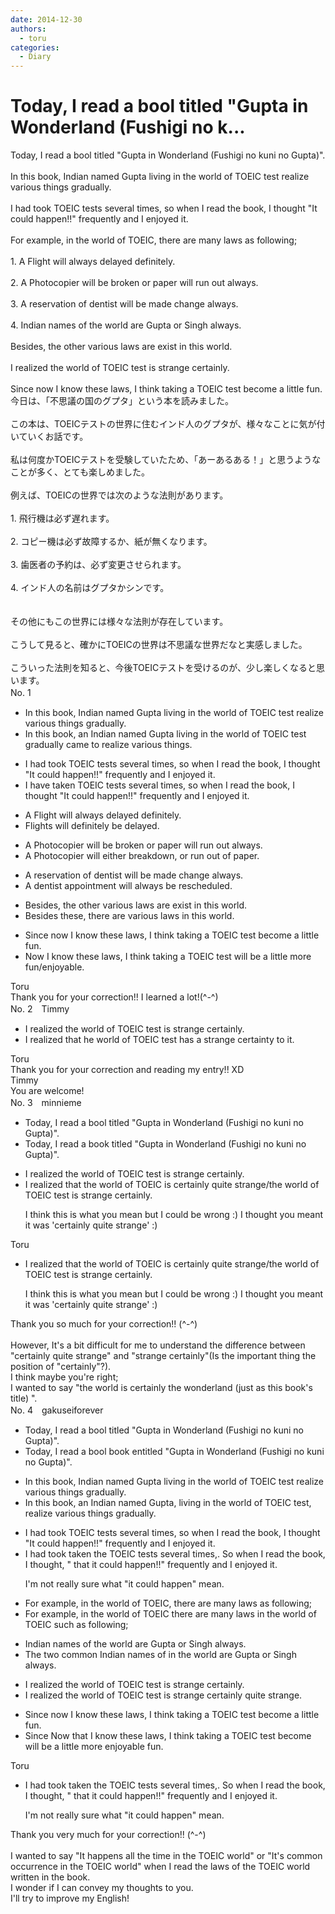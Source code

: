 ```yaml
---
date: 2014-12-30
authors:
  - toru
categories:
  - Diary
---
```


<h1 id="subject_show">Today, I read a bool titled "Gupta in Wonderland (Fushigi no k...</h1>
<div class="date" hidden>Dec 30, 2014 23:55</div>
<div id="post"><div id="body_show_ori">
Today, I read a bool titled "Gupta in Wonderland (Fushigi no kuni no Gupta)".<br/><br/>In this book, Indian named Gupta living in the world of TOEIC test realize various things gradually.<br/><br/>I had took TOEIC tests several times, so when I read the book, I thought "It could happen!!" frequently and I enjoyed it.<br/><br/>For example, in the world of TOEIC, there are many laws as following;<br/><br/>1. A Flight will always delayed definitely.<br/><br/>2. A Photocopier will be broken or paper will run out always.<br/><br/>3. A reservation of dentist will be made change always.<br/><br/>4. Indian names of the world are Gupta or Singh always.<br/><br/>Besides, the other various laws are exist in this world.<br/><br/>I realized the world of TOEIC test is strange certainly.<br/><br/>Since now I know these laws, I think taking a TOEIC test become a little fun.
</div></div>

<!-- more -->

<div id="post_ja"><div id="body_show_mo">
今日は、「不思議の国のグプタ」という本を読みました。<br/><br/>この本は、TOEICテストの世界に住むインド人のグプタが、様々なことに気が付いていくお話です。<br/><br/>私は何度かTOEICテストを受験していたため、「あーあるある！」と思うようなことが多く、とても楽しめました。<br/><br/>例えば、TOEICの世界では次のような法則があります。<br/><br/>1.  飛行機は必ず遅れます。<br/><br/>2. コピー機は必ず故障するか、紙が無くなります。<br/><br/>3. 歯医者の予約は、必ず変更させられます。<br/><br/>4. インド人の名前はグプタかシンです。<br/><br/><br/>その他にもこの世界には様々な法則が存在しています。<br/><br/>こうして見ると、確かにTOEICの世界は不思議な世界だなと実感しました。<br/><br/>こういった法則を知ると、今後TOEICテストを受けるのが、少し楽しくなると思います。
</div></div>
<div id="block"><div class="first_name"> No. 1　<span class="just_name"></span></div><div id="block2">
<ul class="correction_field">
<li class="incorrect">In this book, Indian named Gupta living in the world of TOEIC test realize various things gradually.</li>
<li class="corrected correct">
In this book, <span class="f_blue">an</span> Indian named Gupta living in the world of TOEIC test gradually came to realize various things.
</li>
</ul>
<ul class="correction_field">
<li class="incorrect">I had took TOEIC tests several times, so when I read the book, I thought "It could happen!!" frequently and I enjoyed it.</li>
<li class="corrected correct">
I have taken TOEIC tests several times, so when I read the book, I thought "It could happen!!" frequently and I enjoyed it.
</li>
</ul>
<ul class="correction_field">
<li class="incorrect">A Flight will always delayed definitely.</li>
<li class="corrected correct">
Flights will definitely be delayed.
</li>
</ul>
<ul class="correction_field">
<li class="incorrect">A Photocopier will be broken or paper will run out always.</li>
<li class="corrected correct">
A Photocopier will either breakdown, or run out of paper.
</li>
</ul>
<ul class="correction_field">
<li class="incorrect">A reservation of dentist will be made change always.</li>
<li class="corrected correct">
A dentist appointment will always be rescheduled.
</li>
</ul>
<ul class="correction_field">
<li class="incorrect">Besides, the other various laws are exist in this world.</li>
<li class="corrected correct">
Besides these, there are various laws in this world.
</li>
</ul>
<ul class="correction_field">
<li class="incorrect">Since now I know these laws, I think taking a TOEIC test become a little fun.</li>
<li class="corrected correct">
Now I know these laws, I think taking a TOEIC test will be a little more fun/enjoyable.
</li>
</ul>
</div><div class="name"><span class="just_name">Toru</span><br>
Thank you for your correction!! I learned a lot!(^-^)
</div>
</div>
<div id="block"><div class="first_name"> No. 2　<span class="just_name">Timmy</span></div><div id="block2">
<ul class="correction_field">
<li class="incorrect">I realized the world of TOEIC test is strange certainly.</li>
<li class="corrected correct">
I realized that he world of TOEIC test has a strange certainty to it.
</li>
</ul>
</div><div class="name"><span class="just_name">Toru</span><br>
Thank you for your correction and reading my entry!! XD
</div>
<div class="name"><span class="just_name">Timmy</span><br>
You are welcome!
</div>
</div>
<div id="block"><div class="first_name"> No. 3　<span class="just_name">minnieme</span></div><div id="block2">
<ul class="correction_field">
<li class="incorrect">Today, I read a bool titled "Gupta in Wonderland (Fushigi no kuni no Gupta)".</li>
<li class="corrected correct">
Today, I read a book titled "Gupta in Wonderland (Fushigi no kuni no Gupta)".
</li>
</ul>
<ul class="correction_field">
<li class="incorrect">I realized the world of TOEIC test is strange certainly.</li>
<li class="corrected correct">
I realized that the world of TOEIC is certainly quite strange/the world of TOEIC test is strange certainly.
<p class="correction_comment">I think this is what you mean but I could be wrong :) I thought you meant it was 'certainly quite strange' :)</p>
</li>
</ul>
</div><div class="name"><span class="just_name">Toru</span><br><div class="quote_field"><ul class="correction_field">
<li class="corrected correct">
I realized that the world of TOEIC is certainly quite strange/the world of TOEIC test is strange certainly.
<p class="correction_comment">
I think this is what you mean but I could be wrong :) I thought you meant it was 'certainly quite strange' :)
</p>
</li>
</ul></div>
Thank you so much for your correction!! (^-^)<br/><br/>However, It's a bit difficult for me to understand the difference between "certainly quite strange" and "strange certainly"(Is the important thing the position of "certainly"?).<br/>I think maybe you're right;<br/>I wanted to say "the world is certainly the wonderland (just as this book's title) ". 
</div>
</div>
<div id="block"><div class="first_name"> No. 4　<span class="just_name">gakuseiforever</span></div><div id="block2">
<ul class="correction_field">
<li class="incorrect">Today, I read a bool titled "Gupta in Wonderland (Fushigi no kuni no Gupta)".</li>
<li class="corrected correct">
Today, I read a <span class="sline">bool</span> <span class="f_red">book en</span>titled "Gupta in Wonderland (Fushigi no kuni no Gupta)".
</li>
</ul>
<ul class="correction_field">
<li class="incorrect">In this book, Indian named Gupta living in the world of TOEIC test realize various things gradually.</li>
<li class="corrected correct">
In this book, <span class="f_red">an </span>Indian named Gupta<span class="f_red">,</span> living in the world of TOEIC test<span class="f_red">,</span> realize various things gradually.
</li>
</ul>
<ul class="correction_field">
<li class="incorrect">I had took TOEIC tests several times, so when I read the book, I thought "It could happen!!" frequently and I enjoyed it.</li>
<li class="corrected correct">
I had <span class="sline">took</span> <span class="f_red">taken the </span>TOEIC test<span class="sline">s</span> several times<span class="sline">,</span>. <span class="f_blue">S</span>o when I read the book<span class="sline">,</span> I thought<span class="sline">,</span> <span class="sline">" </span><span class="f_red">that</span> it could happen<span class="sline">!!"</span> frequently and I enjoyed it.
<p class="correction_comment">I'm not really sure what "it could happen" mean.</p>
</li>
</ul>
<ul class="correction_field">
<li class="incorrect">For example, in the world of TOEIC, there are many laws as following;</li>
<li class="corrected correct">
For example, <span class="sline">in the world of TOEIC</span> there are many laws in the world of TOEIC <span class="f_red">such </span>as following;
</li>
</ul>
<ul class="correction_field">
<li class="incorrect">Indian names of the world are Gupta or Singh always.</li>
<li class="corrected correct">
<span class="f_red">The two common </span>Indian names <span class="sline">of</span> <span class="f_red">in </span>the world are Gupta or Singh <span class="sline">always</span>.
</li>
</ul>
<ul class="correction_field">
<li class="incorrect">I realized the world of TOEIC test is strange certainly.</li>
<li class="corrected correct">
I realized the world of TOEIC <span class="sline">test</span> is <span class="sline">strange</span> certainly quite strange.
</li>
</ul>
<ul class="correction_field">
<li class="incorrect">Since now I know these laws, I think taking a TOEIC test become a little fun.</li>
<li class="corrected correct">
<span class="sline">Since</span> Now <span class="f_red">that </span>I know these laws, I think taking a TOEIC test <span class="sline">become</span> <span class="f_red">will be </span>a little more <span class="f_red">enjoyable</span> <span class="sline">fun</span>.
</li>
</ul>
</div><div class="name"><span class="just_name">Toru</span><br><div class="quote_field"><ul class="correction_field">
<li class="corrected correct">
I had <span class="sline">took</span> <span class="f_red">taken the </span>TOEIC test<span class="sline">s</span> several times<span class="sline">,</span>. <span class="f_blue">S</span>o when I read the book<span class="sline">,</span> I thought<span class="sline">,</span> <span class="sline">" </span><span class="f_red">that</span> it could happen<span class="sline">!!"</span> frequently and I enjoyed it.
<p class="correction_comment">
I'm not really sure what "it could happen" mean.
</p>
</li>
</ul></div>
Thank you very much for your correction!! (^-^)<br/><br/>I wanted to say "It happens all the time in the TOEIC world" or "It's common occurrence in the TOEIC world" when I read the laws of the TOEIC world written in the book.<br/>I wonder if I can convey my thoughts to you.<br/>I'll try to improve my English!
</div>
</div>
